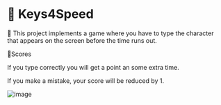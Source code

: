# 📌 Keys4Speed

📢 This project implements a game where you have to type the character that appears on the screen before the time runs out.

🔹Scores

If you type correctly you will get a point an some extra time.

If you make a mistake, your score will be reduced by 1.

![image](https://github.com/user-attachments/assets/e659ac72-159b-4337-8dda-4b94d81ba573)
